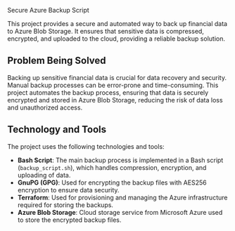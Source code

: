  Secure Azure Backup Script

This project provides a secure and automated way to back up financial data to Azure Blob Storage. It ensures that sensitive data is compressed, encrypted, and uploaded to the cloud, providing a reliable backup solution.

## Problem Being Solved

Backing up sensitive financial data is crucial for data recovery and security. Manual backup processes can be error-prone and time-consuming. This project automates the backup process, ensuring that data is securely encrypted and stored in Azure Blob Storage, reducing the risk of data loss and unauthorized access.

## Technology and Tools

The project uses the following technologies and tools:

- **Bash Script**: The main backup process is implemented in a Bash script (`backup_script.sh`), which handles compression, encryption, and uploading of data.
- **GnuPG (GPG)**: Used for encrypting the backup files with AES256 encryption to ensure data security.
- **Terraform**: Used for provisioning and managing the Azure infrastructure required for storing the backups.
- **Azure Blob Storage**: Cloud storage service from Microsoft Azure used to store the encrypted backup files.
